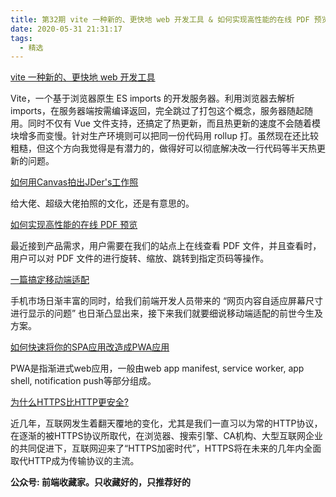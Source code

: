 ```yaml
---
title: 第32期 vite 一种新的、更快地 web 开发工具 & 如何实现高性能的在线 PDF 预览
date: 2020-05-31 21:31:17
tags:
  - 精选
---
```


[vite 一种新的、更快地 web 开发工具](https://mp.weixin.qq.com/s/xdg1NIZYdNQgbunVUGh38w)

Vite，一个基于浏览器原生 ES imports 的开发服务器。利用浏览器去解析 imports，在服务器端按需编译返回，完全跳过了打包这个概念，服务器随起随用。同时不仅有 Vue 文件支持，还搞定了热更新，而且热更新的速度不会随着模块增多而变慢。针对生产环境则可以把同一份代码用 rollup 打。虽然现在还比较粗糙，但这个方向我觉得是有潜力的，做得好可以彻底解决改一行代码等半天热更新的问题。

[如何用Canvas拍出JDer's工作照](https://mp.weixin.qq.com/s/2nA_9iff2x_9dlPal_TWyQ)

给大佬、超级大佬拍照的文化，还是有意思的。

[如何实现高性能的在线 PDF 预览](https://mp.weixin.qq.com/s/Wx_gJLrZftJ_dm2phoUf8g)

最近接到产品需求，用户需要在我们的站点上在线查看 PDF 文件，并且查看时，用户可以对 PDF 文件的进行旋转、缩放、跳转到指定页码等操作。

[一篇搞定移动端适配](https://mp.weixin.qq.com/s/Hf7vUOZcpE9wpsuLLsEp5w)

手机市场日渐丰富的同时，给我们前端开发人员带来的 “网页内容自适应屏幕尺寸进行显示的问题” 也日渐凸显出来，接下来我们就要细说移动端适配的前世今生及方案。

[如何快速将你的SPA应用改造成PWA应用](https://mp.weixin.qq.com/s/ShWfJLh5pi2BxHaUdzrsUQ)

PWA是指渐进式web应用，一般由web app manifest, service worker, app shell, notification push等部分组成。

[为什么HTTPS比HTTP更安全?](https://mp.weixin.qq.com/s/_ozg0qPtBHSQW8414dpapw)

近几年，互联网发生着翻天覆地的变化，尤其是我们一直习以为常的HTTP协议，在逐渐的被HTTPS协议所取代，在浏览器、搜索引擎、CA机构、大型互联网企业的共同促进下，互联网迎来了“HTTPS加密时代”，HTTPS将在未来的几年内全面取代HTTP成为传输协议的主流。

**公众号: 前端收藏家。只收藏好的，只推荐好的**